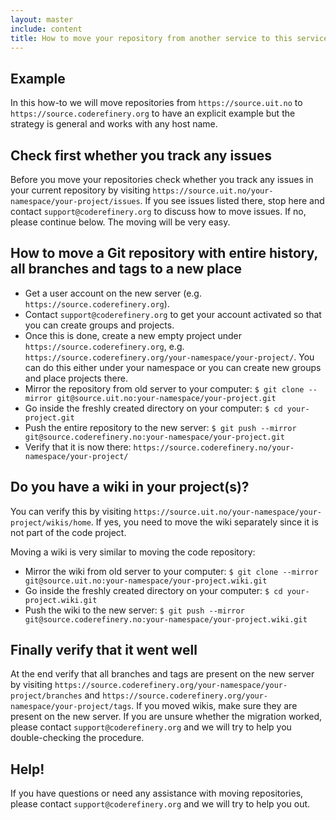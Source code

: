 ```yaml
---
layout: master
include: content
title: How to move your repository from another service to this service
---
```


## Example

In this how-to we will move repositories from `https://source.uit.no` to
`https://source.coderefinery.org` to have an explicit example
but the strategy is general and works with any host name.


## Check first whether you track any issues

Before you move your repositories check whether you track any issues in your
current repository by visiting
`https://source.uit.no/your-namespace/your-project/issues`.  If you see issues
listed there, stop here and contact `support@coderefinery.org` to discuss how
to move issues. If no, please continue below. The moving will be very easy.


## How to move a Git repository with entire history, all branches and tags to a new place

- Get a user account on the new server (e.g. `https://source.coderefinery.org`).
- Contact `support@coderefinery.org` to get your account activated so that you can create groups and projects.
- Once this is done, create a new empty project under
  `https://source.coderefinery.org`, e.g.
  `https://source.coderefinery.org/your-namespace/your-project/`. You can do this
  either under your namespace or you can create new groups and place projects
  there.
- Mirror the repository from old server to your computer: `$ git clone --mirror git@source.uit.no:your-namespace/your-project.git`
- Go inside the freshly created directory on your computer: `$ cd your-project.git`
- Push the entire repository to the new server: `$ git push --mirror git@source.coderefinery.no:your-namespace/your-project.git`
- Verify that it is now there: `https://source.coderefinery.no/your-namespace/your-project/`


## Do you have a wiki in your project(s)?

You can verify this by visiting `https://source.uit.no/your-namespace/your-project/wikis/home`.
If yes, you need to move the wiki separately since it is not part of the code project.

Moving a wiki is very similar to moving the code repository:

- Mirror the wiki from old server to your computer: `$ git clone --mirror git@source.uit.no:your-namespace/your-project.wiki.git`
- Go inside the freshly created directory on your computer: `$ cd your-project.wiki.git`
- Push the wiki to the new server: `$ git push --mirror git@source.coderefinery.no:your-namespace/your-project.wiki.git`


## Finally verify that it went well

At the end verify that all branches and tags are present on the new server
by visiting `https://source.coderefinery.org/your-namespace/your-project/branches`
and `https://source.coderefinery.org/your-namespace/your-project/tags`.
If you moved wikis, make sure they are present on the new server.  If you are
unsure whether the migration worked, please contact `support@coderefinery.org`
and we will try to help you double-checking the procedure.


## Help!

If you have questions or need any assistance with moving repositories, please
contact `support@coderefinery.org` and we will try to help you out.
